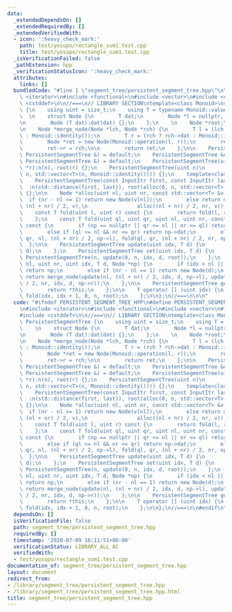 ```yaml
---
data:
  _extendedDependsOn: []
  _extendedRequiredBy: []
  _extendedVerifiedWith:
  - icon: ':heavy_check_mark:'
    path: test/yosupo/rectangle_sum1.test.cpp
    title: test/yosupo/rectangle_sum1.test.cpp
  _isVerificationFailed: false
  _pathExtension: hpp
  _verificationStatusIcon: ':heavy_check_mark:'
  attributes:
    links: []
  bundledCode: "#line 1 \"segment_tree/persistent_segment_tree.hpp\"\n\n\n\n#include\
    \ <iterator>\n#include <functional>\n#include <vector>\n#include <cstdint>\n#include\
    \ <cstddef>\n\n//===\n// LIBRARY SECTION\ntemplate<class Monoid>\nstruct PersistentSegmentTree\
    \ {\n    using uint = size_t;\n    using T = typename Monoid::value_type;\n  \
    \  \n    struct Node {\n        T dat;\n        Node *l = nullptr, *r = nullptr;\n\
    \n        Node (T dat):dat(dat) {};\n    };\n    \n    Node *root;\n    uint n;\n\
    \n    Node *merge_node(Node *lch, Node *rch) {\n        T l = (lch ? lch->dat\
    \ : Monoid::identity());\n        T r = (rch ? rch->dat : Monoid::identity());\n\
    \        Node *ret = new Node(Monoid::operation(l, r));\n        ret->l = lch;\n\
    \        ret->r = rch;\n\n        return ret;\n    };\n\n    PersistentSegmentTree(const\
    \ PersistentSegmentTree &) = default;\n    PersistentSegmentTree &operator = (const\
    \ PersistentSegmentTree &) = default;\n    PersistentSegmentTree(uint n, Node\
    \ *r):n(n), root(r) {};\n    PersistentSegmentTree(uint n)\n        :n(n), root(alloc(0,\
    \ n, std::vector<T>(n, Monoid::identity()))) {};\n    template<class InputItr>\n\
    \    PersistentSegmentTree(const InputItr first, const InputItr last)\n      \
    \  :n(std::distance(first, last)), root(alloc(0, n, std::vector<T>(first, last)))\
    \ {};\n\n    Node *alloc(uint nl, uint nr, const std::vector<T> &v) {\n      \
    \  if (nr - nl <= 1) return new Node(v[nl]);\n        else return merge_node(alloc(nl,\
    \ (nl + nr) / 2, v),\n                alloc((nl + nr) / 2, nr, v));\n    };\n\n\
    \    const T fold(uint l, uint r) const {\n        return fold(l, r, 0, n, root);\n\
    \    };\n    const T fold(uint ql, uint qr, uint nl, uint nr, const Node *np)\
    \ const {\n        if (np == nullptr || qr <= nl || nr <= ql) return Monoid::identity();\n\
    \        else if (ql <= nl && nr <= qr) return np->dat;\n        else return Monoid::operation(fold(ql,\
    \ qr, nl, (nl + nr) / 2, np->l), fold(ql, qr, (nl + nr) / 2, nr, np->r));\n  \
    \  };\n\n    PersistentSegmentTree update(uint idx, T d) {\n        return set(idx,\
    \ d);\n    };\n    PersistentSegmentTree set(uint idx, T d) {\n        return\
    \ PersistentSegmentTree(n, update(0, n, idx, d, root));\n    };\n    Node *update(uint\
    \ nl, uint nr, uint idx, T d, Node *np) {\n        if (idx < nl || nr <= idx)\
    \ return np;\n        else if (nr - nl == 1) return new Node(d);\n        else\
    \ return merge_node(update(nl, (nl + nr) / 2, idx, d, np->l), update((nl + nr)\
    \ / 2, nr, idx, d, np->r));\n    };\n\n    PersistentSegmentTree get_tree() {\n\
    \        return *this;\n    };\n\n    T operator [] (uint idx) {\n        return\
    \ fold(idx, idx + 1, 0, n, root);\n    };\n\n};\n//===\n\n\n"
  code: "#ifndef PERSISTENT_SEGMENT_TREE_HPP\n#define PERSISTENT_SEGMENT_TREE_HPP\n\
    \n#include <iterator>\n#include <functional>\n#include <vector>\n#include <cstdint>\n\
    #include <cstddef>\n\n//===\n// LIBRARY SECTION\ntemplate<class Monoid>\nstruct\
    \ PersistentSegmentTree {\n    using uint = size_t;\n    using T = typename Monoid::value_type;\n\
    \    \n    struct Node {\n        T dat;\n        Node *l = nullptr, *r = nullptr;\n\
    \n        Node (T dat):dat(dat) {};\n    };\n    \n    Node *root;\n    uint n;\n\
    \n    Node *merge_node(Node *lch, Node *rch) {\n        T l = (lch ? lch->dat\
    \ : Monoid::identity());\n        T r = (rch ? rch->dat : Monoid::identity());\n\
    \        Node *ret = new Node(Monoid::operation(l, r));\n        ret->l = lch;\n\
    \        ret->r = rch;\n\n        return ret;\n    };\n\n    PersistentSegmentTree(const\
    \ PersistentSegmentTree &) = default;\n    PersistentSegmentTree &operator = (const\
    \ PersistentSegmentTree &) = default;\n    PersistentSegmentTree(uint n, Node\
    \ *r):n(n), root(r) {};\n    PersistentSegmentTree(uint n)\n        :n(n), root(alloc(0,\
    \ n, std::vector<T>(n, Monoid::identity()))) {};\n    template<class InputItr>\n\
    \    PersistentSegmentTree(const InputItr first, const InputItr last)\n      \
    \  :n(std::distance(first, last)), root(alloc(0, n, std::vector<T>(first, last)))\
    \ {};\n\n    Node *alloc(uint nl, uint nr, const std::vector<T> &v) {\n      \
    \  if (nr - nl <= 1) return new Node(v[nl]);\n        else return merge_node(alloc(nl,\
    \ (nl + nr) / 2, v),\n                alloc((nl + nr) / 2, nr, v));\n    };\n\n\
    \    const T fold(uint l, uint r) const {\n        return fold(l, r, 0, n, root);\n\
    \    };\n    const T fold(uint ql, uint qr, uint nl, uint nr, const Node *np)\
    \ const {\n        if (np == nullptr || qr <= nl || nr <= ql) return Monoid::identity();\n\
    \        else if (ql <= nl && nr <= qr) return np->dat;\n        else return Monoid::operation(fold(ql,\
    \ qr, nl, (nl + nr) / 2, np->l), fold(ql, qr, (nl + nr) / 2, nr, np->r));\n  \
    \  };\n\n    PersistentSegmentTree update(uint idx, T d) {\n        return set(idx,\
    \ d);\n    };\n    PersistentSegmentTree set(uint idx, T d) {\n        return\
    \ PersistentSegmentTree(n, update(0, n, idx, d, root));\n    };\n    Node *update(uint\
    \ nl, uint nr, uint idx, T d, Node *np) {\n        if (idx < nl || nr <= idx)\
    \ return np;\n        else if (nr - nl == 1) return new Node(d);\n        else\
    \ return merge_node(update(nl, (nl + nr) / 2, idx, d, np->l), update((nl + nr)\
    \ / 2, nr, idx, d, np->r));\n    };\n\n    PersistentSegmentTree get_tree() {\n\
    \        return *this;\n    };\n\n    T operator [] (uint idx) {\n        return\
    \ fold(idx, idx + 1, 0, n, root);\n    };\n\n};\n//===\n\n#endif\n"
  dependsOn: []
  isVerificationFile: false
  path: segment_tree/persistent_segment_tree.hpp
  requiredBy: []
  timestamp: '2020-07-09 16:11:51+00:00'
  verificationStatus: LIBRARY_ALL_AC
  verifiedWith:
  - test/yosupo/rectangle_sum1.test.cpp
documentation_of: segment_tree/persistent_segment_tree.hpp
layout: document
redirect_from:
- /library/segment_tree/persistent_segment_tree.hpp
- /library/segment_tree/persistent_segment_tree.hpp.html
title: segment_tree/persistent_segment_tree.hpp
---
```

